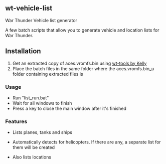 ## wt-vehicle-list

War Thunder Vehicle list generator

A few batch scripts that allow you to generate vehicle and location lists for War Thunder.

## Installation

1. Get an extracted copy of aces.vromfs.bin using [wt-tools by Kelly](https://github.com/klensy/wt-tools)
2. Place the batch files in the same folder where the aces.vromfs.bin_u folder containing extracted files is

### Usage
- Run "list_run.bat"
- Wait for all windows to finish
- Press a key to close the main window after it's finished

### Features

- Lists planes, tanks and ships

- Automatically detects for helicopters. If there are any, a separate list for them will be created

- Also lists locations
